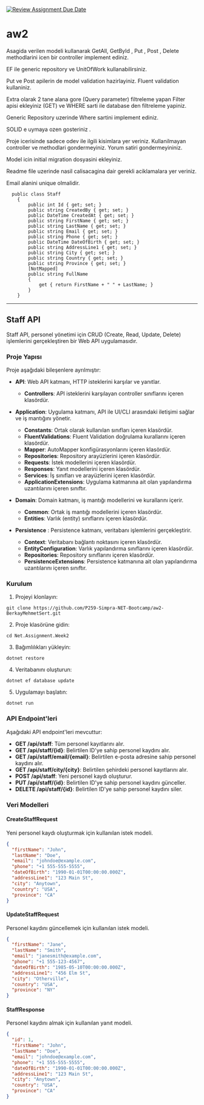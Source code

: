 [![Review Assignment Due Date](https://classroom.github.com/assets/deadline-readme-button-24ddc0f5d75046c5622901739e7c5dd533143b0c8e959d652212380cedb1ea36.svg)](https://classroom.github.com/a/iGZu94G3)
# aw2

Asagida verilen modeli kullanarak GetAll, GetById , Put , Post , Delete methodlarini icen bir controller implement ediniz. 

EF ile generic repository ve UnitOfWork kullanabilirsiniz.

Put  ve Post apilerin de model validation hazirlayiniz.  Fluent validation kullaniniz. 

Extra olarak 2 tane alana gore (Query parameter) filtreleme yapan Filter apisi ekleyiniz (GET) ve WHERE sarti ile database den filtreleme yapiniz. 

Generic Repository uzerinde Where sartini implement ediniz. 

SOLID e uymaya ozen gosteriniz . 

Proje icerisinde sadece odev ile ilgili kisimlara yer veriniz. Kullanilmayan controller ve methodlari gondermeyiniz. Yorum satiri gondermeyininiz.

Model icin initial migration dosyasini ekleyiniz. 

Readme file uzerinde nasil calisacagina dair gerekli aciklamalara yer veriniz. 

Email alanini unique olmalidir. 

```
  public class Staff  
    { 
        public int Id { get; set; } 
        public string CreatedBy { get; set; } 
        public DateTime CreatedAt { get; set; } 
        public string FirstName { get; set; } 
        public string LastName { get; set; } 
        public string Email { get; set; } 
        public string Phone { get; set; } 
        public DateTime DateOfBirth { get; set; } 
        public string AddressLine1 { get; set; } 
        public string City { get; set; } 
        public string Country { get; set; } 
        public string Province { get; set; } 
        [NotMapped] 
        public string FullName 
        { 
            get { return FirstName + " " + LastName; } 
        } 
    }
```

---

## Staff API

Staff API, personel yönetimi için CRUD (Create, Read, Update, Delete) işlemlerini gerçekleştiren bir Web API uygulamasıdır.

### Proje Yapısı

Proje aşağıdaki bileşenlere ayrılmıştır:

- **API**: Web API katmanı, HTTP isteklerini karşılar ve yanıtlar.
    - **Controllers**: API isteklerini karşılayan controller sınıflarını içeren klasördür.

- **Application**: Uygulama katmanı, API ile UI/CLI arasındaki iletişimi sağlar ve iş mantığını yönetir.
    - **Constants**: Ortak olarak kullanılan sınıfları içeren klasördür.
    - **FluentValidations**:  Fluent Validation doğrulama kurallarını içeren klasördür.
    - **Mapper**: AutoMapper konfigürasyonlarını içeren klasördür.
    - **Repositories**: Repository arayüzlerini içeren klasördür.
    - **Requests**: İstek modellerini içeren klasördür.
    - **Responses**: Yanıt modellerini içeren klasördür.
    - **Services**: İş sınıfları ve arayüzlerini içeren klasördür.
    - **ApplicationExtensions**: Uygulama katmanına ait olan yapılandırma uzantılarını içeren sınıftır.

- **Domain**: Domain katmanı, iş mantığı modellerini ve kurallarını içerir.
    - **Common**: Ortak iş mantığı modellerini içeren klasördür.
    - **Entities**: Varlık (entity) sınıflarını içeren klasördür.

- **Persistence** : Persistence katmanı, veritabanı işlemlerini gerçekleştirir.
    - **Context**: Veritabanı bağlantı noktasını içeren klasördür.
    - **EntityConfiguration**: Varlık yapılandırma sınıflarını içeren klasördür.
    - **Repositories**: Repository sınıflarını içeren klasördür.
    - **PersistenceExtensions**: Persistence katmanına ait olan yapılandırma uzantılarını içeren sınıftır.

### Kurulum

1. Projeyi klonlayın:
```shell
git clone https://github.com/P259-Simpra-NET-Bootcamp/aw2-BerkayMehmetSert.git
```

2. Proje klasörüne gidin:
```shell
cd Net.Assignment.Week2
```

3. Bağımlılıkları yükleyin:
```shell
dotnet restore
```

4. Veritabanını oluşturun:
```shell
dotnet ef database update
```

5. Uygulamayı başlatın:
```shell
dotnet run
```

### API Endpoint'leri

Aşağıdaki API endpoint'leri mevcuttur:

- **GET /api/staff**: Tüm personel kayıtlarını alır.
- **GET /api/staff/{id}**: Belirtilen ID'ye sahip personel kaydını alır.
- **GET /api/staff/email/{email}**: Belirtilen e-posta adresine sahip personel kaydını alır.
- **GET /api/staff/city/{city}**: Belirtilen şehirdeki personel kayıtlarını alır.
- **POST /api/staff**: Yeni personel kaydı oluşturur.
- **PUT /api/staff/{id}**: Belirtilen ID'ye sahip personel kaydını günceller.
- **DELETE /api/staff/{id}**: Belirtilen ID'ye sahip personel kaydını siler.

### Veri Modelleri

#### CreateStaffRequest

Yeni personel kaydı oluşturmak için kullanılan istek modeli.

```json
{
  "firstName": "John",
  "lastName": "Doe",
  "email": "johndoe@example.com",
  "phone": "+1 555-555-5555",
  "dateOfBirth": "1990-01-01T00:00:00.000Z",
  "addressLine1": "123 Main St",
  "city": "Anytown",
  "country": "USA",
  "province": "CA"
}
```

#### UpdateStaffRequest

Personel kaydını güncellemek için kullanılan istek modeli.

```json
{
  "firstName": "Jane",
  "lastName": "Smith",
  "email": "janesmith@example.com",
  "phone": "+1 555-123-4567",
  "dateOfBirth": "1985-05-10T00:00:00.000Z",
  "addressLine1": "456 Elm St",
  "city": "Otherville",
  "country": "USA",
  "province": "NY"
}
```

#### StaffResponse

Personel kaydını almak için kullanılan yanıt modeli.

```json
{
  "id": 1,
  "firstName": "John",
  "lastName": "Doe",
  "email": "johndoe@example.com",
  "phone": "+1 555-555-5555",
  "dateOfBirth": "1990-01-01T00:00:00.000Z",
  "addressLine1": "123 Main St",
  "city": "Anytown",
  "country": "USA",
  "province": "CA"
}
```
